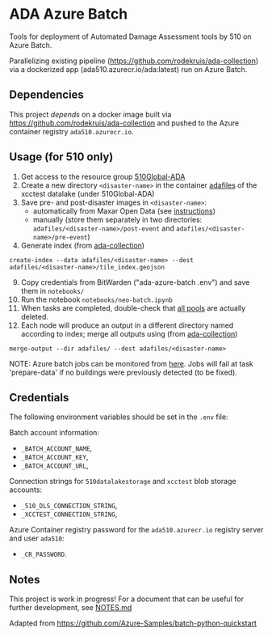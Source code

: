 # ADA Azure Batch
Tools for deployment of Automated Damage Assessment tools by 510 on Azure Batch.

Parallelizing existing pipeline (https://github.com/rodekruis/ada-collection) via a dockerized
app (ada510.azurecr.io/ada:latest) run on Azure Batch.

## Dependencies
This project *depends* on a docker image built via https://github.com/rodekruis/ada-collection
and pushed to the Azure container registry `ada510.azurecr.io`.

## Usage (for 510 only)
1. Get access to the resource group [510Global-ADA](https://portal.azure.com/#@rodekruis.nl/resource/subscriptions/b2d243bd-7fab-4a8a-8261-a725ee0e3b47/resourceGroups/510Global-ADA/overview)
2. Create a new directory `<disaster-name>` in the container [adafiles](https://portal.azure.com/#blade/Microsoft_Azure_Storage/ContainerMenuBlade/overview/storageAccountId/%2Fsubscriptions%2Fb2d243bd-7fab-4a8a-8261-a725ee0e3b47%2FresourceGroups%2F510Global-ADA%2Fproviders%2FMicrosoft.Storage%2FstorageAccounts%2Fxcctest/path/adafiles/etag/%220x8D858B9664A591C%22/defaultEncryptionScope/%24account-encryption-key/denyEncryptionScopeOverride//defaultId//publicAccessVal/None) of the xcctest datalake (under 510Global-ADA)
3. Save pre- and post-disaster images in `<disaster-name>`:
      * automatically from Maxar Open Data (see [instructions](https://github.com/rodekruis/ada-collection#end-to-end-example))
      * manually (store them separately in two directories: `adafiles/<disaster-name>/post-event` and `adafiles/<disaster-name>/pre-event`)
6. Generate index (from [ada-collection](https://github.com/rodekruis/ada-collection/blob/master/ada_tools/src/ada_tools/create_index.py))
```
create-index --data adafiles/<disaster-name> --dest adafiles/<disaster-name>/tile_index.geojson
```
9. Copy credentials from BitWarden ("ada-azure-batch .env") and save them in
  `notebooks/`
2. Run the notebook `notebooks/neo-batch.ipynb`
4. When tasks are completed, double-check that [all pools](https://portal.azure.com/#@rodekruis.nl/resource/subscriptions/b2d243bd-7fab-4a8a-8261-a725ee0e3b47/resourceGroups/510Global-ADA/providers/Microsoft.Batch/batchAccounts/510adagpu/accountPools) are actually deleted.
3. Each node will produce an output in a different directory named according to index; merge all outputs using (from [ada-collection](https://github.com/rodekruis/ada-collection/blob/master/ada_tools/src/ada_tools/merge_output.py))
```
merge-output --dir adafiles/ --dest adafiles/<disaster-name>
```

NOTE: Azure batch jobs can be monitored from [here](https://portal.azure.com/#@rodekruis.nl/resource/subscriptions/b2d243bd-7fab-4a8a-8261-a725ee0e3b47/resourceGroups/510Global-ADA/providers/Microsoft.Batch/batchAccounts/510adagpu/accountJobs). Jobs will fail at task 'prepare-data' if no buildings were previously detected (to be fixed). 

## Credentials
The following environment variables should be set in the `.env` file:

Batch account information:
- `_BATCH_ACCOUNT_NAME`,
- `_BATCH_ACCOUNT_KEY`,
- `_BATCH_ACCOUNT_URL`,

Connection strings for `510datalakestorage` and `xcctest` blob storage accounts:
- `_510_DLS_CONNECTION_STRING`,
- `_XCCTEST_CONNECTION_STRING`,

Azure Container registry password for the `ada510.azurecr.io` registry server and user `ada510`:
- `_CR_PASSWORD`.


## Notes
This project is work in progress! For a document that can be useful for further 
development, see [NOTES.md](NOTES.md)

Adapted from https://github.com/Azure-Samples/batch-python-quickstart
